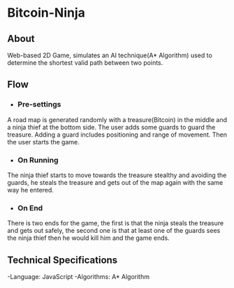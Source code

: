 # Bitcoin-Ninja

## About
Web-based 2D Game, simulates an AI technique(A* Algorithm) used to determine the shortest  valid path between two points.


## Flow
- ### Pre-settings
A road map is generated randomly with a treasure(Bitcoin) in the middle and a ninja thief at the bottom side. The user adds some guards to guard the treasure. Adding a guard includes positioning and range of movement. Then the user starts the game.

- ### On Running
The ninja thief starts to move towards the treasure stealthy and avoiding the guards, he steals the treasure and gets out of the map again with the same way he entered.

- ### On End
There is two ends for the game, the first is that the ninja steals the treasure and gets out safely, the second one is that at least one of the guards sees the ninja thief then he would kill him and the game ends.


## Technical Specifications
-Language: JavaScript
-Algorithms: A* Algorithm

